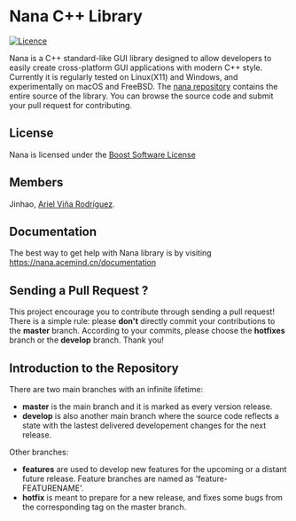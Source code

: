 # Nana C++ Library 

[![Licence](https://img.shields.io/badge/license-BSL-blue.svg?style=flat)](LICENSE)


Nana is a C++ standard-like GUI library designed to allow developers to easily create cross-platform GUI applications with modern C++ style. Currently it is regularly tested on Linux(X11) and Windows, and experimentally on macOS and FreeBSD. The [nana repository](https://github.com/cnjinhao/nana) contains the entire source of the library. You can browse the source code and submit your pull request for contributing.

## License

Nana is licensed under the [Boost Software License](http://www.boost.org/LICENSE_1_0.txt)

## Members

Jinhao, [Ariel Viña Rodríguez].

[Ariel Viña Rodríguez]: http://qpcr4vir.github.io/

## Documentation

The best way to get help with Nana library is by visiting https://nana.acemind.cn/documentation

## Sending a Pull Request ?

This project encourage you to contribute through sending a pull request! There is a simple rule: please **don't** directly commit your contributions to the **master** branch. According to your commits, please choose the **hotfixes** branch or the **develop** branch. Thank you!

## Introduction to the Repository

There are two main branches with an infinite lifetime:
* **master** is the main branch and it is marked as every version release.
* **develop** is also another main branch where the source code reflects a state with the lastest delivered developement changes for the next release.

Other branches:
* **features** are used to develop new features for the upcoming or a distant future release. Feature branches are named as 'feature-FEATURENAME'.
* **hotfix** is meant to prepare for a new release, and fixes some bugs from the corresponding tag on the master branch.
